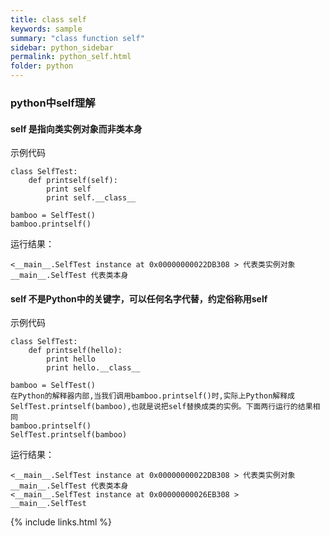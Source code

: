 ```yaml
---
title: class self
keywords: sample
summary: "class function self"
sidebar: python_sidebar
permalink: python_self.html
folder: python
---
```


### python中self理解
#### self 是指向类实例对象而非类本身
示例代码
<pre><code>class SelfTest:
    def printself(self):
        print self
        print self.__class__

bamboo = SelfTest()
bamboo.printself()</code></pre>
运行结果：
<pre><code>&lt;__main__.SelfTest instance at 0x00000000022DB308 &gt; 代表类实例对象
__main__.SelfTest 代表类本身
</code></pre>

#### self 不是Python中的关键字，可以任何名字代替，约定俗称用self
示例代码
<pre><code>class SelfTest:
    def printself(hello):
        print hello
        print hello.__class__

bamboo = SelfTest()
在Python的解释器内部,当我们调用bamboo.printself()时,实际上Python解释成SelfTest.printself(bamboo),也就是说把self替换成类的实例。下面两行运行的结果相同
bamboo.printself()
SelfTest.printself(bamboo)</code></pre>
运行结果：
<pre><code>&lt;__main__.SelfTest instance at 0x00000000022DB308 &gt; 代表类实例对象
__main__.SelfTest 代表类本身
&lt;__main__.SelfTest instance at 0x00000000026EB308 &gt;
__main__.SelfTest</code></pre>
{% include links.html %}
